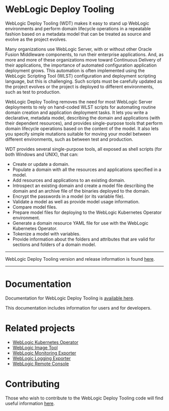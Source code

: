 # WebLogic Deploy Tooling

WebLogic Deploy Tooling (WDT) makes it easy to stand up WebLogic environments and perform
domain lifecycle operations in a repeatable fashion based on a metadata model that
can be treated as source and evolve as the project evolves.

Many organizations use WebLogic Server, with or without other Oracle Fusion Middleware components,
to run their enterprise applications. And, as more and more of these organizations move toward Continuous Delivery
of their applications, the importance of automated configuration application deployment grows. This automation
is often implemented using the WebLogic Scripting Tool (WLST) configuration and deployment scripting language, but this is challenging.
Such scripts must be carefully updated as the project evolves or the project is deployed to different environments,
such as test to production.

WebLogic Deploy Tooling  removes the need for most WebLogic Server deployments to rely on hand-coded WLST
scripts for automating routine domain creation and application deployment tasks. It lets you write a
declarative, metadata model, describing the domain and applications (with their dependent resources),
and provides single-purpose tools that perform domain lifecycle operations based on the content of
the model. It also lets you specify simple mutations suitable for moving your model between
different environments, such as between test and production.

WDT provides several single-purpose tools, all exposed as shell scripts (for both Windows and UNIX), that can:

* Create or update a domain.  
* Populate a domain with all the resources and applications specified in a model.
* Add resources and applications to an existing domain.
* Introspect an existing domain and create a model file describing the domain and an archive file of the binaries deployed to the domain.
* Encrypt the passwords in a model (or its variable file).
* Validate a model as well as provide model usage information.
* Compare model files.
* Prepare model files for deploying to the WebLogic Kubernetes Operator environment.
* Generate a domain resource YAML file for use with the WebLogic Kubernetes Operator.
* Tokenize a model with variables.
* Provide information about the folders and attributes that are valid for sections and folders of a domain model.

***
WebLogic Deploy Tooling version and release information is found [here](https://github.com/oracle/weblogic-deploy-tooling/releases).
***

# Documentation

Documentation for WebLogic Deploy Tooling is [available here](https://oracle.github.io/weblogic-deploy-tooling/).

This documentation includes information for users and for developers.

# Related projects

* [WebLogic Kubernetes Operator](https://oracle.github.io/weblogic-kubernetes-operator/)
* [WebLogic Image Tool](https://github.com/oracle/weblogic-image-tool)
* [WebLogic Monitoring Exporter](https://github.com/oracle/weblogic-monitoring-exporter)
* [WebLogic Logging Exporter](https://github.com/oracle/weblogic-logging-exporter)
* [WebLogic Remote Console](https://github.com/oracle/weblogic-remote-console)

# Contributing

Those who wish to contribute to the WebLogic Deploy Tooling code will find useful information [here](CONTRIBUTING.md).
